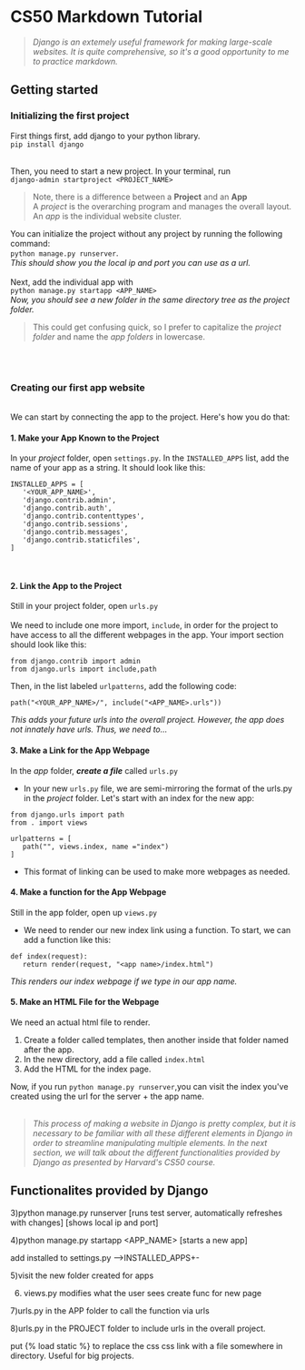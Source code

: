 # CS50 Markdown Tutorial
>*Django is an extemely useful framework for making large-scale websites. It is quite comprehensive, so it's a good opportunity to me to practice markdown.*

## Getting started
### Initializing the first project

First things first, add django to your python library. 
<br>
`pip install django`
<br><br>

Then, you need to start a new project. In your terminal, run <br> 
`django-admin startproject <PROJECT_NAME>`

> Note, there is a difference between a **Project** and an **App**<br>
> A *project* is the overarching program and manages the overall layout.<br>
> An *app* is the individual website cluster.

You can initialize the project without any project by running the following command:
<br>
`python manage.py runserver`.
<br>
*This should show you the local ip and port you can use as a url.*
<br><br>
Next, add the individual app with
<br>
`
python manage.py startapp <APP_NAME>
`
<br>
*Now, you should see a new folder in the same directory tree as the project folder.*
<br>
> This could get confusing quick, so I prefer to capitalize the *project folder* and name the *app folders* in lowercase.

<br><br>

### Creating our first app website
<br>
We can start by connecting the app to the project. Here's how you do that:<br>

#### **1. Make your App Known to the Project**
In your *project* folder, open `settings.py`.
In the `INSTALLED_APPS` list, add the name of your app as a string. It should look like this:
 ```
 INSTALLED_APPS = [
    '<YOUR_APP_NAME>',
    'django.contrib.admin',
    'django.contrib.auth',
    'django.contrib.contenttypes',
    'django.contrib.sessions',
    'django.contrib.messages',
    'django.contrib.staticfiles',
]
```
<br>

#### **2. Link the App to the Project**
Still in your project folder, open `urls.py`<br>
<br>We need to include one more import, `include`, in order for the project to have access to all the different webpages in the app. Your import section should look like this:
 ```
 from django.contrib import admin
 from django.urls import include,path
 ```
 Then, in the list labeled `urlpatterns`, add the following code:
 ```
 path("<YOUR_APP_NAME>/", include("<APP_NAME>.urls"))
 ```
 *This adds your future urls into the overall project. However, the app does not innately have urls. Thus, we need to...*

#### **3. Make a Link for the App Webpage**
In the *app* folder, ***create a file*** called `urls.py`
 - In your new `urls.py` file, we are semi-mirroring the format of the urls.py in the *project* folder. Let's start with an index for the new app:
 ```
 from django.urls import path
 from . import views

 urlpatterns = [
    path("", views.index, name ="index")
 ]
 ```
 - This format of linking can be used to make more webpages as needed. 

#### **4. Make a function for the App Webpage**
Still in the app folder, open up `views.py`
 - We need to render our new index link using a function. To start, we can add a function like this:
 ```
 def index(request):
    return render(request, "<app name>/index.html")
```
 *This renders our index webpage if we type in our app name.*

#### **5. Make an HTML File for the Webpage**
We need an actual html file to render.
 1. Create a folder called templates, then another inside that folder named after the app.
 2. In the new directory, add a file called `index.html`
 3. Add the HTML for the index page.

Now, if you run ```python manage.py runserver```,you can visit the index you've created using the url for the server + the app name.
<br><br>

>*This process of making a website in Django is pretty complex, but it is necessary to be familiar with all these different elements in Django in order to streamline manipulating multiple elements. In the next section, we will talk about the different functionalities provided by Django as presented by Harvard's CS50 course.*

## Functionalites provided by Django




 

 






3)python manage.py runserver [runs test server, automatically refreshes with changes] 
[shows local ip and port]

4)python manage.py startapp <APP_NAME> [starts a new app]

add installed to settings.py -->INSTALLED_APPS+-

5)visit the new folder created for apps

6) views.py modifies what the user sees
    create func for new page

7)urls.py in the APP folder to call the function via urls

8)urls.py in the PROJECT folder to include urls in the overall project.

put {% load static %} to replace the css css link with a file somewhere in directory. Useful for big projects.

